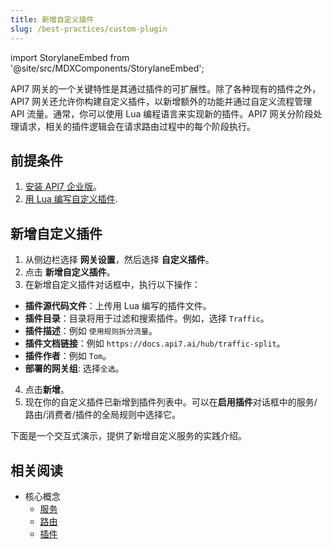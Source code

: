 ```yaml
---
title: 新增自定义插件
slug: /best-practices/custom-plugin
---
```


import StorylaneEmbed from '@site/src/MDXComponents/StorylaneEmbed';

API7 网关的一个关键特性是其通过插件的可扩展性。除了各种现有的插件之外，API7 网关还允许你构建自定义插件，以新增额外的功能并通过自定义流程管理 API 流量。通常，你可以使用 Lua 编程语言来实现新的插件。API7 网关分阶段处理请求，相关的插件逻辑会在请求路由过程中的每个阶段执行。

## 前提条件

1. [安装 API7 企业版](../getting-started/install-api7-ee.md)。
2. [用 Lua 编写自定义插件](https://docs.api7.ai/apisix/how-to-guide/custom-plugins/create-plugin-in-lua).

## 新增自定义插件

1. 从侧边栏选择 **网关设置**，然后选择 **自定义插件**。
2. 点击 **新增自定义插件**。
3. 在新增自定义插件对话框中，执行以下操作：

* **插件源代码文件**：上传用 Lua 编写的插件文件。
* **插件目录**：目录将用于过滤和搜索插件。例如，选择 `Traffic`。
* **插件描述**：例如 `使用规则拆分流量`。
* **插件文档链接**：例如 `https://docs.api7.ai/hub/traffic-split`。
* **插件作者**：例如 `Tom`。
* **部署的网关组**: 选择`全选`。

4. 点击**新增**。
5. 现在你的自定义插件已新增到插件列表中。可以在**启用插件**对话框中的服务/路由/消费者/插件的全局规则中选择它。

下面是一个交互式演示，提供了新增自定义服务的实践介绍。

<StorylaneEmbed src='https://app.storylane.io/demo/6mju6lch4tz8' />

## 相关阅读

* 核心概念
  * [服务](../key-concepts/services.md)
  * [路由](../key-concepts/routes.md)
  * [插件](../key-concepts/plugins.md)
